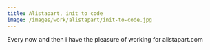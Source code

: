 ```yaml
---
title: Alistapart, init to code
image: /images/work/alistapart/init-to-code.jpg
---
```


Every now and then i have the pleasure of working for alistapart.com
